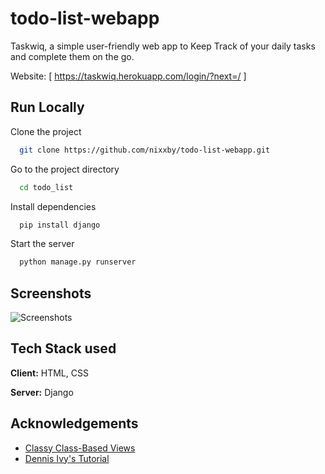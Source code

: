 # todo-list-webapp

Taskwiq, a simple user-friendly web app to Keep Track of your daily tasks and complete them on the go.

Website: [ https://taskwiq.herokuapp.com/login/?next=/ ]


## Run Locally

Clone the project

```bash
  git clone https://github.com/nixxby/todo-list-webapp.git
```

Go to the project directory

```bash
  cd todo_list
```

Install dependencies

```bash
  pip install django
```

Start the server

```bash
  python manage.py runserver
```


## Screenshots

![Screenshots](Screenshots.psd)


## Tech Stack used

**Client:** HTML, CSS

**Server:** Django


## Acknowledgements

 - [Classy Class-Based Views](http://ccbv.co.uk/)
 - [Dennis Ivy's Tutorial](https://www.youtube.com/watch?v=llbtoQTt4qw&ab_channel=DennisIvy)
 
